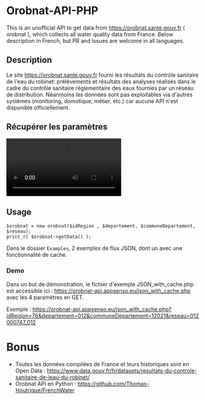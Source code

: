 # Orobnat-API-PHP
This is an unofficial API to get data from https://orobnat.sante.gouv.fr ( orobnat ), which collects all water quality data from France. 
Below description in French, but PR and Issues are welcome in all languages. 


## Description 
Le site https://orobnat.sante.gouv.fr fourni les résultats du contrôle sanitaire de l'eau du robinet: prélèvements et résultats des analyses réalisés dans le cadre du contrôle sanitaire réglementaire des eaux fournies par un réseau de distribution. Néanmoins les données sont pas exploitables via d'autres systèmes (monitoring, domotique, métier, etc.) car aucune API n'est disponible officiellement. 


## Récupérer les paramètres
![Vidéo de tutoriel pour récupérer les parmètres depuis un navigateur Firefox](https://github.com/jim005/orobnat-api-php/raw/master/Docs/orobnat-api-php-tuto-parameters.mp4)

## Usage
 
    $orobnat = new orobnat($idRegion , $departement, $communeDepartement, $reseau);
    print_r( $orobnat->getData() );

Dans le dossier `Examples`, 2 exemples de flux JSON, dont un avec une fonctionnalité de cache. 


### Demo
Dans un but de démonstration, le fichier d'exemple JSON_with_cache.php est accessible ici : https://orobnat-api.appsenso.eu/json_with_cache.php avec les 4 paramètres en GET. 

Exemple :  https://orobnat-api.appsenso.eu/json_with_cache.php?idRegion=76&departement=012&communeDepartement=12021&reseau=012000747_012



# Bonus
- Toutes les données compilées de France et leurs historiques sont en Open Data : https://www.data.gouv.fr/fr/datasets/resultats-du-controle-sanitaire-de-leau-du-robinet/ 
- Orobnat API en Python : https://github.com/Thomas-Houtrique/FrenchWater
